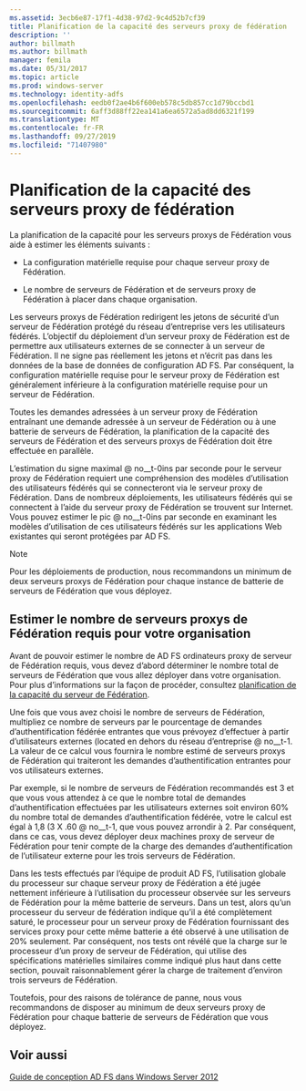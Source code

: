 ```yaml
---
ms.assetid: 3ecb6e87-17f1-4d38-97d2-9c4d52b7cf39
title: Planification de la capacité des serveurs proxy de fédération
description: ''
author: billmath
ms.author: billmath
manager: femila
ms.date: 05/31/2017
ms.topic: article
ms.prod: windows-server
ms.technology: identity-adfs
ms.openlocfilehash: eedb0f2ae4b6f600eb578c5db857cc1d79bccbd1
ms.sourcegitcommit: 6aff3d88ff22ea141a6ea6572a5ad8dd6321f199
ms.translationtype: MT
ms.contentlocale: fr-FR
ms.lasthandoff: 09/27/2019
ms.locfileid: "71407980"
---
```

# <a name="planning-for-federation-server-proxy-capacity"></a>Planification de la capacité des serveurs proxy de fédération

La planification de la capacité pour les serveurs proxys de Fédération vous aide à estimer les éléments suivants :  
  
-   La configuration matérielle requise pour chaque serveur proxy de Fédération.  
  
-   Le nombre de serveurs de Fédération et de serveurs proxy de Fédération à placer dans chaque organisation.  
  
Les serveurs proxys de Fédération redirigent les jetons de sécurité d’un serveur de Fédération protégé du réseau d’entreprise vers les utilisateurs fédérés. L’objectif du déploiement d’un serveur proxy de Fédération est de permettre aux utilisateurs externes de se connecter à un serveur de Fédération. Il ne signe pas réellement les jetons et n’écrit pas dans les données de la base de données de configuration AD FS. Par conséquent, la configuration matérielle requise pour le serveur proxy de Fédération est généralement inférieure à la configuration matérielle requise pour un serveur de Fédération.  
  
Toutes les demandes adressées à un serveur proxy de Fédération entraînant une demande adressée à un serveur de Fédération ou à une batterie de serveurs de Fédération, la planification de la capacité des serveurs de Fédération et des serveurs proxys de Fédération doit être effectuée en parallèle.  
  
L’estimation du signe maximal @ no__t-0ins par seconde pour le serveur proxy de Fédération requiert une compréhension des modèles d’utilisation des utilisateurs fédérés qui se connecteront via le serveur proxy de Fédération. Dans de nombreux déploiements, les utilisateurs fédérés qui se connectent à l’aide du serveur proxy de Fédération se trouvent sur Internet. Vous pouvez estimer le pic @ no__t-0ins par seconde en examinant les modèles d’utilisation de ces utilisateurs fédérés sur les applications Web existantes qui seront protégées par AD FS.  
  
> [!NOTE]  
> Pour les déploiements de production, nous recommandons un minimum de deux serveurs proxys de Fédération pour chaque instance de batterie de serveurs de Fédération que vous déployez.  
  
## <a name="estimate-the-number-of-federation-server-proxies-required-for-your-organization"></a>Estimer le nombre de serveurs proxys de Fédération requis pour votre organisation  
Avant de pouvoir estimer le nombre de AD FS ordinateurs proxy de serveur de Fédération requis, vous devez d’abord déterminer le nombre total de serveurs de Fédération que vous allez déployer dans votre organisation. Pour plus d’informations sur la façon de procéder, consultez [planification de la capacité du serveur de Fédération](Planning-for-Federation-Server-Capacity.md).  
  
Une fois que vous avez choisi le nombre de serveurs de Fédération, multipliez ce nombre de serveurs par le pourcentage de demandes d’authentification fédérée entrantes que vous prévoyez d’effectuer à partir d’utilisateurs externes \(located en dehors du réseau d’entreprise @ no__t-1. La valeur de ce calcul vous fournira le nombre estimé de serveurs proxys de Fédération qui traiteront les demandes d’authentification entrantes pour vos utilisateurs externes.  
  
Par exemple, si le nombre de serveurs de Fédération recommandés est 3 et que vous vous attendez à ce que le nombre total de demandes d’authentification effectuées par les utilisateurs externes soit environ 60% du nombre total de demandes d’authentification fédérée, votre le calcul est égal à 1,8 \(3 X .60 @ no__t-1, que vous pouvez arrondir à 2.  Par conséquent, dans ce cas, vous devez déployer deux machines proxy de serveur de Fédération pour tenir compte de la charge des demandes d’authentification de l’utilisateur externe pour les trois serveurs de Fédération.  
  
Dans les tests effectués par l’équipe de produit AD FS, l’utilisation globale du processeur sur chaque serveur proxy de Fédération a été jugée nettement inférieure à l’utilisation du processeur observée sur les serveurs de Fédération pour la même batterie de serveurs.  Dans un test, alors qu’un processeur du serveur de fédération indique qu’il a été complètement saturé, le processeur pour un serveur proxy de Fédération fournissant des services proxy pour cette même batterie a été observé à une utilisation de 20% seulement. Par conséquent, nos tests ont révélé que la charge sur le processeur d’un proxy de serveur de Fédération, qui utilise des spécifications matérielles similaires comme indiqué plus haut dans cette section, pouvait raisonnablement gérer la charge de traitement d’environ trois serveurs de Fédération.  
  
Toutefois, pour des raisons de tolérance de panne, nous vous recommandons de disposer au minimum de deux serveurs proxy de Fédération pour chaque batterie de serveurs de Fédération que vous déployez.  
  
## <a name="see-also"></a>Voir aussi
[Guide de conception AD FS dans Windows Server 2012](AD-FS-Design-Guide-in-Windows-Server-2012.md)
